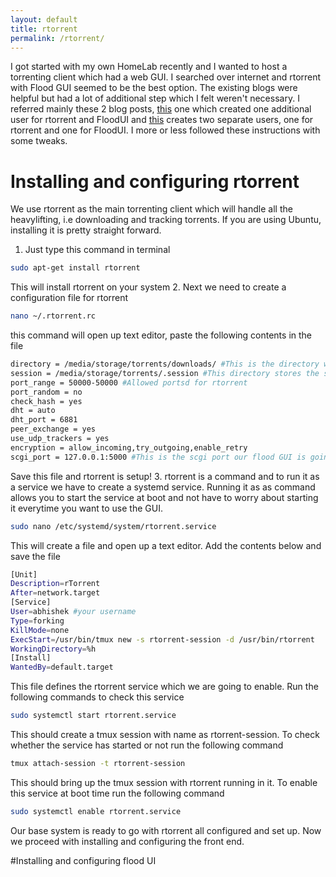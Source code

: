 ```yaml
---
layout: default
title: rtorrent
permalink: /rtorrent/
---
```

I got started with my own HomeLab recently and I wanted to host a torrenting client which had a web GUI. I searched over internet and rtorrent with Flood GUI seemed to be the best option. The existing blogs were helpful but had a lot of additional step which I felt weren't necessary. I referred mainly these 2 blog posts, [this](https://blog.thirdechelon.org/2019/07/flood-ui-and-rtorrent-on-ubuntu-18-04-16-04/) one which created one additional user for rtorrent and FloodUI and [this](https://medium.com/@typhon0/install-rtorrent-with-flood-on-ubuntu-server-17-04-3753555a8a62) creates two separate users, one for rtorrent and one for FloodUI. I more or less followed these instructions with some tweaks.

# Installing and configuring rtorrent
We use rtorrent as the main torrenting client which will handle all the heavylifting, i.e downloading and tracking torrents. If you are using Ubuntu, installing it is pretty straight forward.
1. Just type this command in terminal
```bash
sudo apt-get install rtorrent
```
This will install rtorrent on your system
2. Next we need to create a configuration file for rtorrent
```bash
nano ~/.rtorrent.rc 
```
this command will open up text editor, paste the following contents in the file
```bash
directory = /media/storage/torrents/downloads/ #This is the directory where you store downloaded torrents
session = /media/storage/torrents/.session #This directory stores the session information for rtorrent
port_range = 50000-50000 #Allowed portsd for rtorrent
port_random = no
check_hash = yes
dht = auto
dht_port = 6881
peer_exchange = yes
use_udp_trackers = yes
encryption = allow_incoming,try_outgoing,enable_retry
scgi_port = 127.0.0.1:5000 #This is the scgi port our flood GUI is going to use for downloading torrents
``` 
Save this file and rtorrent is setup! 
3. rtorrent is a command and to run it as a service we have to create a systemd service. Running it as as command allows you to start the service at boot and not have to worry about starting it everytime you want to use the GUI.
```bash
sudo nano /etc/systemd/system/rtorrent.service
```
This will create a file and open up a text editor. Add the contents below and save the file
```bash
[Unit]
Description=rTorrent
After=network.target
[Service]
User=abhishek #your username
Type=forking
KillMode=none
ExecStart=/usr/bin/tmux new -s rtorrent-session -d /usr/bin/rtorrent
WorkingDirectory=%h
[Install]
WantedBy=default.target
```
This file defines the rtorrent service which we are going to enable. Run the following commands to check this service
```bash
sudo systemctl start rtorrent.service
```
This should create a tmux session with name as rtorrent-session. To check whether the service has started or not run the following command 
```bash 
tmux attach-session -t rtorrent-session
```
This should bring up the tmux session with rtorrent running in it.
To enable this service at boot time run the following command
```bash
sudo systemctl enable rtorrent.service
```
Our base system is ready to go with rtorrent all configured and set up. Now we proceed with installing and configuring the front end.

#Installing and configuring flood UI
